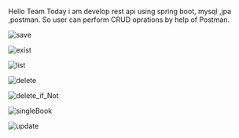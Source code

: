 Hello Team Today i am develop rest api using spring boot, mysql ,jpa ,postman.
So user can perform CRUD oprations by help of Postman.

![save](https://github.com/JavaDevKKT/REST-API-spring-mysql/assets/147974177/4fd90b5f-8978-45f4-9cc8-4ca31fd3b3ec)

![exist](https://github.com/JavaDevKKT/REST-API-spring-mysql/assets/147974177/5d5874cc-af33-4dac-8540-1c0505878eeb)

![list](https://github.com/JavaDevKKT/REST-API-spring-mysql/assets/147974177/2774132b-94ae-4663-bf06-1177b067456b)

![delete](https://github.com/JavaDevKKT/REST-API-spring-mysql/assets/147974177/bd695b4d-ae81-40f5-888d-50ef3f79a0a7)

![delete_if_Not](https://github.com/JavaDevKKT/REST-API-spring-mysql/assets/147974177/391259ea-0b21-4470-91e0-8b802c1d94e0)

![singleBook](https://github.com/JavaDevKKT/REST-API-spring-mysql/assets/147974177/2c7dedea-f8e9-4d71-9aba-e50182932325)

![update](https://github.com/JavaDevKKT/REST-API-spring-mysql/assets/147974177/1b555d5f-f0aa-42e7-9c14-9239d0a29537)
